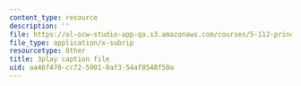 ```yaml
---
content_type: resource
description: ''
file: https://ol-ocw-studio-app-qa.s3.amazonaws.com/courses/5-112-principles-of-chemical-science-fall-2005/aa46f470cc7259018af354af8548f50a_574875.vtt
file_type: application/x-subrip
resourcetype: Other
title: 3play caption file
uid: aa46f470-cc72-5901-8af3-54af8548f50a
---
```

